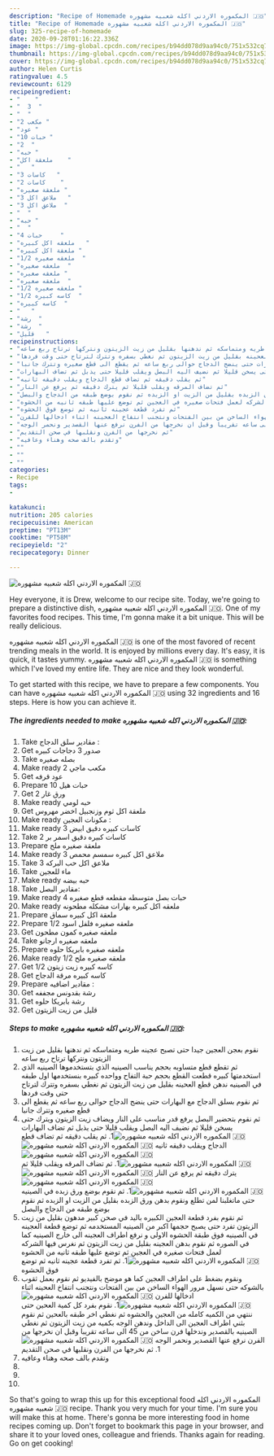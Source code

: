 ```yaml
---
description: "Recipe of Homemade المكموره الاردني اكله شعبيه مشهوره 🇯🇴"
title: "Recipe of Homemade المكموره الاردني اكله شعبيه مشهوره 🇯🇴"
slug: 325-recipe-of-homemade
date: 2020-09-28T01:16:22.336Z
image: https://img-global.cpcdn.com/recipes/b94dd078d9aa94c0/751x532cq70/الصورة-الرئيسية-لوصفةالمكموره-الاردني-اكله-شعبيه-مشهوره-🇯🇴.jpg
thumbnail: https://img-global.cpcdn.com/recipes/b94dd078d9aa94c0/751x532cq70/الصورة-الرئيسية-لوصفةالمكموره-الاردني-اكله-شعبيه-مشهوره-🇯🇴.jpg
cover: https://img-global.cpcdn.com/recipes/b94dd078d9aa94c0/751x532cq70/الصورة-الرئيسية-لوصفةالمكموره-الاردني-اكله-شعبيه-مشهوره-🇯🇴.jpg
author: Helen Curtis
ratingvalue: 4.5
reviewcount: 6129
recipeingredient:
- "    "
- "  3  "
- "  "
- "2 مكعب "
- "عود "
- "10 حبات "
- "2  "
- "حبه "
- "ملعقة اكل    "
- "   "
- "3 كاسات   "
- "2 كاسات    "
- "ملعقة صغيره "
- "3 ملاعق اكل   "
- "3 ملاعق اكل  "
- "  "
- "حبه "
- "  "
- "4 حبات     "
- "ملعقه اكل كبيره   "
- "ملعقة اكل كبيره "
- "1/2 ملعقه صغيره  "
- "ملعقه صغيره  "
- "ملعقه صغيره "
- "ملعقه صغيره  "
- "1/2 ملعقه صغيره "
- "1/2 كاسه كبيره  "
- "كاسه كبيره  "
- "   "
- "رشة  "
- "رشة  "
- "قليل   "
recipeinstructions:
- "نقوم بعجن العجين جيدا حتى تصبح عجينه طريه ومتماسكه ثم ندهنها بقليل من زيت الزيتون ونتركها ترتاح ربع ساعه"
- "ثم تقطع قطع متساوبه بحجم يناسب الصينيه الذي بتستخدموها الصينيه الذي استخدمتها كبيره قطعت القطع بحجم حبة التفاح وواحده كبيره بنستخدمها اول طبقه في الصينيه ندهن قطع العحينه بقليل من زيت الزيتون ثم نغطي بسفره وتترك لترتاح حتى وقت فردها"
- "ثم نقوم بسلق الدجاج مع البهارات حتى ينضج الدجاج حوالى ربع ساعه ثم يقطع الى قطع صغيره وتترك جانبا"
- "ثم نقوم بتحضير البصل يرفع قدر مناسب على النار ويضاف زيت الزيتون ويترك حتى يسخن قليلا ثم نضيف اليه البصل ويقلب قليلا حتى يذبل ثم تضاف البهارات"
- "ثم يقلب دقيقه ثم تضاف قطع الدجاج ويقلب دقيقه ثانيه"
- "ثم تضاف المرقه ويقلب قليلا ثم يترك دقيقه ثم يرفع عن النار"
- "ثم نقوم بوضع ورق زبده في الصينيه حتى ماتغلبنا لمن تطلع ونقوم بدهن ورق الزبده بقليل من الزيت او الزبده ثم نقوم بوضع طبقه من الدجاج والبصل"
- "ثم نقوم بفرد قطعة العجين الكبيره باليد في صحن كبير مدهون بقليل من زيت الزيتون تفرد حتى يصبح حجمها اكبر من الصينيه المستخدمه ثم توضع قطعة العجينه في الصينيه فوق طبقة الحشوه الاولى و نرفع اطراف العجينه الى خارج الصينيه كما في الصوره ثم نقوم بدهن العجينه بقليل من زيت الزيتون ثم نغرس فيها الشركه لعمل فتحات صغيره في العجين ثم توضع عليها طبقه ثانيه من الحشوه"
- "ثم تفرد قطعة عجينه ثانيه ثم توضع فوق الحشوه"
- "ونقوم بضغط على اطراف العجين كما هو موضح بالفيديو ثم نقوم بعمل ثقوب بالشوكه حتى نسهل مرور الهواء الساخن من بين الفتحات ونتجنب انتفاخ العحينه اثناء ادخالها للفرن"
- "نقوم بفرد كل كمية العحين حتى ننتهي من الكميه كامله من العجين والحشوه ثم نغطي اخر طبقه بالعحين ثم نقوم بثني اطراف العجين الى الداخل وندهن الوجه بكميه من زيت الزيتون ثم نغطي الصينيه بالقصدير وندخلها فرن ساخن من 45 الى ساعه تقريبا وقبل ان نخرجها من الفرن نرفع عنها القصدير ونحمر الوجه"
- "ثم نخرجها من الفرن ونقلبها في صحن التقديم"
- "وتقدم بالف صحه وهناء وعافيه"
- ""
- ""
- ""
categories:
- Recipe
tags:
- 

katakunci:  
nutrition: 205 calories
recipecuisine: American
preptime: "PT13M"
cooktime: "PT58M"
recipeyield: "2"
recipecategory: Dinner

---
```



![المكموره الاردني اكله شعبيه مشهوره 🇯🇴](https://img-global.cpcdn.com/recipes/b94dd078d9aa94c0/751x532cq70/الصورة-الرئيسية-لوصفةالمكموره-الاردني-اكله-شعبيه-مشهوره-🇯🇴.jpg)

Hey everyone, it is Drew, welcome to our recipe site. Today, we're going to prepare a distinctive dish, المكموره الاردني اكله شعبيه مشهوره 🇯🇴. One of my favorites food recipes. This time, I'm gonna make it a bit unique. This will be really delicious.

المكموره الاردني اكله شعبيه مشهوره 🇯🇴 is one of the most favored of recent trending meals in the world. It is enjoyed by millions every day. It's easy, it is quick, it tastes yummy. المكموره الاردني اكله شعبيه مشهوره 🇯🇴 is something which I've loved my entire life. They are nice and they look wonderful.




To get started with this recipe, we have to prepare a few components. You can have المكموره الاردني اكله شعبيه مشهوره 🇯🇴 using 32 ingredients and 16 steps. Here is how you can achieve it.

<!--inarticleads1-->

##### The ingredients needed to make المكموره الاردني اكله شعبيه مشهوره 🇯🇴:

1. Take  مقادير سلق الدجاج :
1. Get  صدور 3 دجاجات كبيره
1. Take  بصله صغيره
1. Make ready 2 مكعب ماجي
1. Get عود قرفه
1. Prepare 10 حبات هيل
1. Get 2 ورق غار
1. Make ready حبه لومي
1. Get ملعقة اكل ثوم وزنجبيل اخضر مهروس
1. Make ready  مكونات العجين :
1. Make ready 3 كاسات كبيره دقيق ابيض
1. Take 2 كاسات كبيره دقيق اسمر بر
1. Prepare ملعقة صغيره ملح
1. Make ready 3 ملاعق اكل كبيره سمسم محمص
1. Take 3 ملاعق اكل حب البركه
1. Take  ماء للعجين
1. Make ready حبه بيضه
1. Take  مقادير البصل:
1. Make ready 4 حبات بصل متوسطه مقطعه قطع صغيره
1. Make ready ملعقه اكل كبيره بهارات مشكله مطحونه
1. Prepare ملعقة اكل كبيره سماق
1. Prepare 1/2 ملعقه صغيره فلفل اسود
1. Get ملعقه صغيره كمون مطحون
1. Take ملعقه صغيره ارجانو
1. Prepare ملعقه صغيره بابريكا حلوه
1. Make ready 1/2 ملعقه صغيره ملح
1. Get 1/2 كاسه كبيره زيت زيتون
1. Get كاسه كبيره مرقة الدجاج
1. Prepare  مقادير اضافيه :
1. Get رشة بقدونس مجففه
1. Get رشة بابريكا حلوه
1. Get قليل من زيت الزيتون




<!--inarticleads2-->

##### Steps to make المكموره الاردني اكله شعبيه مشهوره 🇯🇴:

1. نقوم بعجن العجين جيدا حتى تصبح عجينه طريه ومتماسكه ثم ندهنها بقليل من زيت الزيتون ونتركها ترتاح ربع ساعه
1. ثم تقطع قطع متساوبه بحجم يناسب الصينيه الذي بتستخدموها الصينيه الذي استخدمتها كبيره قطعت القطع بحجم حبة التفاح وواحده كبيره بنستخدمها اول طبقه في الصينيه ندهن قطع العحينه بقليل من زيت الزيتون ثم نغطي بسفره وتترك لترتاح حتى وقت فردها
1. ثم نقوم بسلق الدجاج مع البهارات حتى ينضج الدجاج حوالى ربع ساعه ثم يقطع الى قطع صغيره وتترك جانبا
1. ثم نقوم بتحضير البصل يرفع قدر مناسب على النار ويضاف زيت الزيتون ويترك حتى يسخن قليلا ثم نضيف اليه البصل ويقلب قليلا حتى يذبل ثم تضاف البهارات
<img src="//assets-global.cpcdn.com/assets/icons/button_play-2c75c40dde080a61004c1f40b05d8f140eaff45d7e9e6481dc71c63d2e7c4909.png" alt="المكموره الاردني اكله شعبيه مشهوره 🇯🇴">1. ثم يقلب دقيقه ثم تضاف قطع الدجاج ويقلب دقيقه ثانيه
<img src="//assets-global.cpcdn.com/assets/icons/button_play-2c75c40dde080a61004c1f40b05d8f140eaff45d7e9e6481dc71c63d2e7c4909.png" alt="المكموره الاردني اكله شعبيه مشهوره 🇯🇴"><img src="//assets-global.cpcdn.com/assets/icons/button_play-2c75c40dde080a61004c1f40b05d8f140eaff45d7e9e6481dc71c63d2e7c4909.png" alt="المكموره الاردني اكله شعبيه مشهوره 🇯🇴"><img src="//assets-global.cpcdn.com/assets/icons/button_play-2c75c40dde080a61004c1f40b05d8f140eaff45d7e9e6481dc71c63d2e7c4909.png" alt="المكموره الاردني اكله شعبيه مشهوره 🇯🇴">1. ثم تضاف المرقه ويقلب قليلا ثم يترك دقيقه ثم يرفع عن النار
<img src="//assets-global.cpcdn.com/assets/icons/button_play-2c75c40dde080a61004c1f40b05d8f140eaff45d7e9e6481dc71c63d2e7c4909.png" alt="المكموره الاردني اكله شعبيه مشهوره 🇯🇴"><img src="//assets-global.cpcdn.com/assets/icons/button_play-2c75c40dde080a61004c1f40b05d8f140eaff45d7e9e6481dc71c63d2e7c4909.png" alt="المكموره الاردني اكله شعبيه مشهوره 🇯🇴"><img src="//assets-global.cpcdn.com/assets/icons/button_play-2c75c40dde080a61004c1f40b05d8f140eaff45d7e9e6481dc71c63d2e7c4909.png" alt="المكموره الاردني اكله شعبيه مشهوره 🇯🇴">1. ثم نقوم بوضع ورق زبده في الصينيه حتى ماتغلبنا لمن تطلع ونقوم بدهن ورق الزبده بقليل من الزيت او الزبده ثم نقوم بوضع طبقه من الدجاج والبصل
1. ثم نقوم بفرد قطعة العجين الكبيره باليد في صحن كبير مدهون بقليل من زيت الزيتون تفرد حتى يصبح حجمها اكبر من الصينيه المستخدمه ثم توضع قطعة العجينه في الصينيه فوق طبقة الحشوه الاولى و نرفع اطراف العجينه الى خارج الصينيه كما في الصوره ثم نقوم بدهن العجينه بقليل من زيت الزيتون ثم نغرس فيها الشركه لعمل فتحات صغيره في العجين ثم توضع عليها طبقه ثانيه من الحشوه
<img src="//assets-global.cpcdn.com/assets/icons/button_play-2c75c40dde080a61004c1f40b05d8f140eaff45d7e9e6481dc71c63d2e7c4909.png" alt="المكموره الاردني اكله شعبيه مشهوره 🇯🇴">1. ثم تفرد قطعة عجينه ثانيه ثم توضع فوق الحشوه
1. ونقوم بضغط على اطراف العجين كما هو موضح بالفيديو ثم نقوم بعمل ثقوب بالشوكه حتى نسهل مرور الهواء الساخن من بين الفتحات ونتجنب انتفاخ العحينه اثناء ادخالها للفرن
<img src="//assets-global.cpcdn.com/assets/icons/button_play-2c75c40dde080a61004c1f40b05d8f140eaff45d7e9e6481dc71c63d2e7c4909.png" alt="المكموره الاردني اكله شعبيه مشهوره 🇯🇴"><img src="//assets-global.cpcdn.com/assets/icons/button_play-2c75c40dde080a61004c1f40b05d8f140eaff45d7e9e6481dc71c63d2e7c4909.png" alt="المكموره الاردني اكله شعبيه مشهوره 🇯🇴">1. نقوم بفرد كل كمية العحين حتى ننتهي من الكميه كامله من العجين والحشوه ثم نغطي اخر طبقه بالعحين ثم نقوم بثني اطراف العجين الى الداخل وندهن الوجه بكميه من زيت الزيتون ثم نغطي الصينيه بالقصدير وندخلها فرن ساخن من 45 الى ساعه تقريبا وقبل ان نخرجها من الفرن نرفع عنها القصدير ونحمر الوجه
<img src="//assets-global.cpcdn.com/assets/icons/button_play-2c75c40dde080a61004c1f40b05d8f140eaff45d7e9e6481dc71c63d2e7c4909.png" alt="المكموره الاردني اكله شعبيه مشهوره 🇯🇴">1. ثم نخرجها من الفرن ونقلبها في صحن التقديم
1. وتقدم بالف صحه وهناء وعافيه
1. 
1. 
1. 




So that's going to wrap this up for this exceptional food المكموره الاردني اكله شعبيه مشهوره 🇯🇴 recipe. Thank you very much for your time. I'm sure you will make this at home. There's gonna be more interesting food in home recipes coming up. Don't forget to bookmark this page in your browser, and share it to your loved ones, colleague and friends. Thanks again for reading. Go on get cooking!

